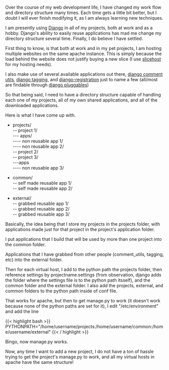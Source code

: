Over the course of my web development life, I have changed my work flow and directory structure many times. Each time gets a little bit better, but I doubt I will ever finish modifying it, as I am always learning new techniques.

I am presently using [Django](http://www.djangoproject.com) in all of my projects, both at work and as a hobby. Django's ability to easily reuse applications has mad me change my directory structure several time. Finally, I do believe I have settled.

First thing to know, is that both at work and in my pet projects, I am hosting multiple websites on the same apache instance. This is simply because the load behind the website does not justify buying a new slice (I use [slicehost](http://www.slicehost.com) for my hosting needs).

I also make use of several available applications out there, [django comment utils](http://code.google.com/p/django-comment-utils/), [django tagging](http://code.google.com/p/django-tagging/), and [django-registration](http://code.google.com/p/django-registration/) just to name a few (all/most are findable through [django pluggables](http://djangoplugables.com/))

So that being said, I need to have a directory structure capable of handling each one of my projects, all of my own shared applications, and all of the downloaded applications.

Here is what I have come up with.

- projects/  
-- project 1/  
--- apps/      
---- non reusable app 1/  
---- non reusable app 2/  
-- project 2/             
-- project 3/             
---apps                   
---- non reusable app 3/  

- common/  
-- self made reusable app 1/  
-- self made reusable app 2/  

- external/  
-- grabbed reusable app 1/  
-- grabbed reusable app 2/  
-- grabbed reusable app 3/  

Basically, the idea being that I store my projects in the projects folder, with applications made just for that project in the project's application folder.

I put applications that I build that will be used by more than one project into the common folder.

Applications that I have grabbed from other people (comment_utils, tagging, etc) into the external folder.

Then for each virtual host, I add to the python path the projects folder, then reference settings by projectname.settings (from observation, django adds the folder where the settings file is to the python path itsself), and the common folder and the external folder. I also add the projects, external, and common folders to the python path inside of conf file.

That works for apache, but then to get manage.py to work (it doesn't work because none of the python paths are set for it), I edit "/etc/environment" and add the line

{{< highlight bash >}}
PYTHONPATH="/home/username/projects:/home/username/common:/home/username/external"
{{< / highlight >}}

Bingo, now manage.py works.

Now, any time I want to add a new project, I do not have a ton of hassle trying to get the project's manage.py to work, and all my virtual hosts in apache have the same structure!
